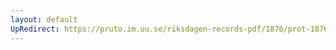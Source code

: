```yaml
---
layout: default
UpRedirect: https://pruto.im.uu.se/riksdagen-records-pdf/1876/prot-1876--fk--035/prot-1876--fk--035_017.pdf
---
```

